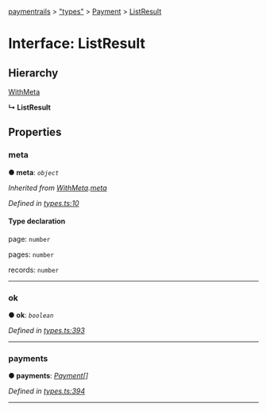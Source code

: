 [paymentrails](../README.md) > ["types"](../modules/_types_.md) > [Payment](../modules/_types_.payment.md) > [ListResult](../interfaces/_types_.payment.listresult.md)



# Interface: ListResult

## Hierarchy


 [WithMeta](_types_.serializer.withmeta.md)

**↳ ListResult**








## Properties
<a id="meta"></a>

###  meta

**●  meta**:  *`object`* 

*Inherited from [WithMeta](_types_.serializer.withmeta.md).[meta](_types_.serializer.withmeta.md#meta)*

*Defined in [types.ts:10](https://github.com/PaymentRails/javascript-sdk/blob/e46ce8e/lib/types.ts#L10)*


#### Type declaration




 page: `number`






 pages: `number`






 records: `number`







___

<a id="ok"></a>

###  ok

**●  ok**:  *`boolean`* 

*Defined in [types.ts:393](https://github.com/PaymentRails/javascript-sdk/blob/e46ce8e/lib/types.ts#L393)*





___

<a id="payments"></a>

###  payments

**●  payments**:  *[Payment](_types_.payment.payment.md)[]* 

*Defined in [types.ts:394](https://github.com/PaymentRails/javascript-sdk/blob/e46ce8e/lib/types.ts#L394)*





___


